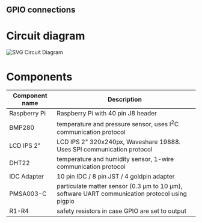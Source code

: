 ## GPIO connections
# Circuit diagram
![SVG Circuit Diagram](./circuit.svg)
# Components
| Component name | Description |
| ---- | ---- |
| Raspberry Pi | Raspberry Pi with 40 pin J8 header |
| BMP280 | temperature and pressure sensor, uses I<sup>2</sup>C communication protocol |
| LCD IPS 2" | LCD IPS 2" 320x240px, Waveshare 19888. Uses SPI communication protocol |
| DHT22 | temperature and humidity sensor, 1-wire communication protocol |
| IDC Adapter | 10 pin IDC / 8 pin JST / 4 goldpin adapter |
| PMSA003-C | particulate matter sensor (0.3 μm to 10 μm), software UART communication protocol using pigpio |
| R1-R4 | safety resistors in case GPIO are set to output |